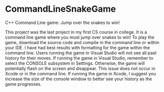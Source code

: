 # CommandLineSnakeGame
C++ Command Line game: Jump over the snakes to win!

This project was the last project in my first CS course in college.  It is a command line game where you must jump over snakes to win!  To play the game, download the source code and compile in the command line or within your IDE.  I have had best results with formatting for the game within the command line.  Users running the game in Visual Studio will not see all past history for their moves.  If running the game in Visual Studio, remember to select the CONSOLE subsystem in Settings.  Otherwise, the game will potentially flash on the screen and disappear.  This issue does not occur in Xcode or in the command line.  If running the game in Xcode, I suggest you increase the size of the console window to better see your history as the game progresses.
